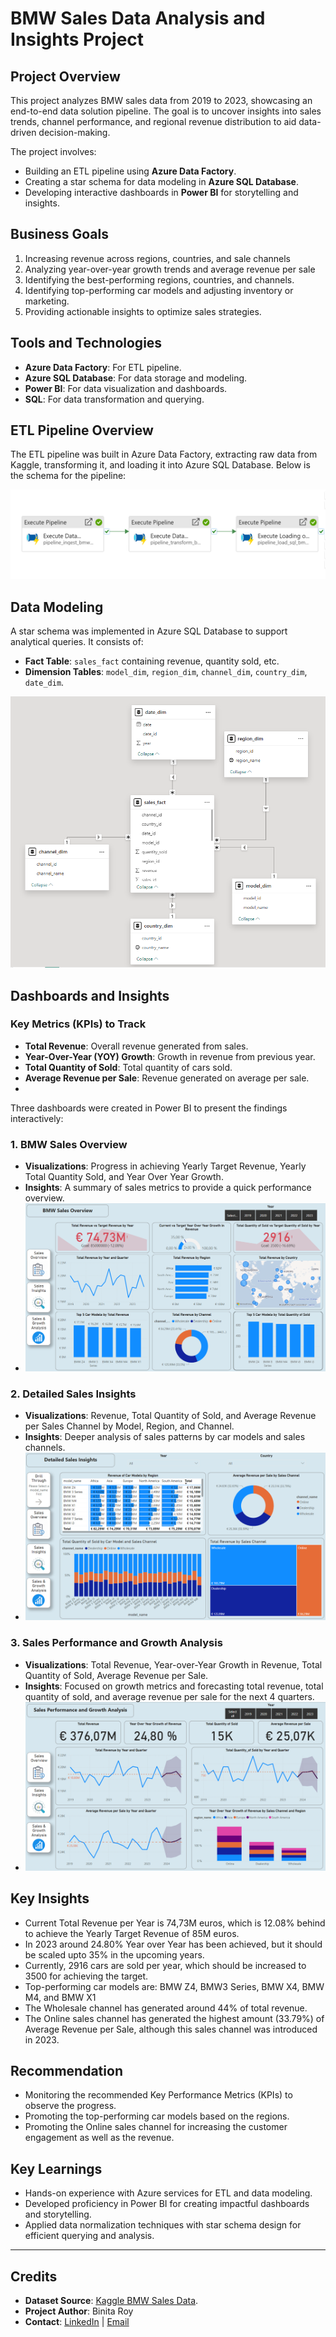 # BMW Sales Data Analysis and Insights Project

## Project Overview
This project analyzes BMW sales data from 2019 to 2023, showcasing an end-to-end data solution pipeline. The goal is to uncover insights into sales trends, channel performance, and regional revenue distribution to aid data-driven decision-making.

The project involves:
- Building an ETL pipeline using **Azure Data Factory**.
- Creating a star schema for data modeling in **Azure SQL Database**.
- Developing interactive dashboards in **Power BI** for storytelling and insights.

## Business Goals
1. Increasing revenue across regions, countries, and sale channels
2. Analyzing year-over-year growth trends and average revenue per sale
3. Identifying the best-performing regions, countries, and channels.
4. Identifying top-performing car models and adjusting inventory or marketing.
6. Providing actionable insights to optimize sales strategies.

## Tools and Technologies
- **Azure Data Factory**: For ETL pipeline.
- **Azure SQL Database**: For data storage and modeling.
- **Power BI**: For data visualization and dashboards.
- **SQL**: For data transformation and querying.

## ETL Pipeline Overview
The ETL pipeline was built in Azure Data Factory, extracting raw data from Kaggle, transforming it, and loading it into Azure SQL Database. Below is the schema for the pipeline:

![ETL Pipeline Schema](https://github.com/binita-roy/BMW-Sales-Data-Analysis-and-Insights-Project/blob/5a8dd0737eb7850af8d1c17443c441e58948321b/ETL%20Pipeline_BMW%20Sales%20Data.PNG)

## Data Modeling
A star schema was implemented in Azure SQL Database to support analytical queries. It consists of:
- **Fact Table**: `sales_fact` containing revenue, quantity sold, etc.
- **Dimension Tables**: `model_dim`, `region_dim`, `channel_dim`, `country_dim`, `date_dim`.

![Star Schema Visualization](https://github.com/binita-roy/BMW-Sales-Data-Analysis-and-Insights-Project/blob/5a8dd0737eb7850af8d1c17443c441e58948321b/Database%20Schema_BMW%20Sales%20Data.PNG)

## Dashboards and Insights
### Key Metrics (KPIs) to Track
- **Total Revenue**: Overall revenue generated from sales.
- **Year-Over-Year (YOY) Growth**: Growth in revenue from previous year.
- **Total Quantity of Sold**: Total quantity of cars sold.
- **Average Revenue per Sale**: Revenue generated on average per sale.
- 
Three dashboards were created in Power BI to present the findings interactively:

### 1. BMW Sales Overview
- **Visualizations**: Progress in achieving Yearly Target Revenue, Yearly Total Quantity Sold, and Year Over Year Growth.
- **Insights**: A summary of sales metrics to provide a quick performance overview.
- ![BMW Sales Overview Snapshot](https://github.com/binita-roy/BMW-Sales-Data-Analysis-and-Insights-Project/blob/5a8dd0737eb7850af8d1c17443c441e58948321b/Dashboard_BMW%20Sales%20Overview.PNG)

### 2. Detailed Sales Insights
- **Visualizations**: Revenue, Total Quantity of Sold, and Average Revenue per Sales Channel by Model, Region, and Channel.
- **Insights**: Deeper analysis of sales patterns by car models and sales channels.
- ![Detailed Sales Insights Snapshot](https://github.com/binita-roy/BMW-Sales-Data-Analysis-and-Insights-Project/blob/5a8dd0737eb7850af8d1c17443c441e58948321b/Dashboard_Detailed%20Sales%20Insights.PNG)

### 3. Sales Performance and Growth Analysis
- **Visualizations**: Total Revenue, Year-over-Year Growth in Revenue, Total Quantity of Sold, Average Revenue per Sale.
- **Insights**: Focused on growth metrics and forecasting total revenue, total quantity of sold, and average revenue per sale for the next 4 quarters.
- ![Sales Performance Snapshot](https://github.com/binita-roy/BMW-Sales-Data-Analysis-and-Insights-Project/blob/5a8dd0737eb7850af8d1c17443c441e58948321b/Dashboard_Sales%20Performance%20and%20Growth%20Analysis.PNG)

## Key Insights
- Current Total Revenue per Year is 74,73M euros, which is 12.08% behind to achieve the Yearly Target Revenue of 85M euros.
- In 2023 around 24.80% Year over Year has been achieved, but it should be scaled upto 35% in the upcoming years.
- Currently, 2916 cars are sold per year, which should be increased to 3500 for achieving the target.
- Top-performing car models are: BMW Z4, BMW3 Series, BMW X4, BMW M4, and BMW X1
- The Wholesale channel has generated around 44% of total revenue.
- The Online sales channel has generated the highest amount (33.79%) of Average Revenue per Sale, although this sales channel was introduced in 2023.

## Recommendation
- Monitoring the recommended Key Performance Metrics (KPIs) to observe the progress.
- Promoting the top-performing car models based on the regions.
- Promoting the Online sales channel for increasing the customer engagement as well as the revenue.

## Key Learnings
- Hands-on experience with Azure services for ETL and data modeling.
- Developed proficiency in Power BI for creating impactful dashboards and storytelling.
- Applied data normalization techniques with star schema design for efficient querying and analysis.

---

## Credits
- **Dataset Source**: [Kaggle BMW Sales Data](https://www.kaggle.com/datasets/sherifsamyabdelkarem/sales-data-bmw).
- **Project Author**: Binita Roy  
- **Contact**: [LinkedIn](https://www.linkedin.com/in/binita-roy/) | [Email](mailto:binitaroy1312@gmail.com)

  
